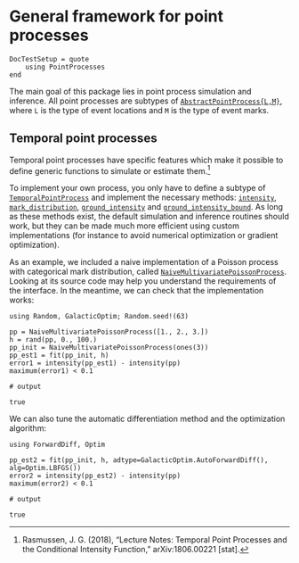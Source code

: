 # General framework for point processes

```@meta
DocTestSetup = quote
    using PointProcesses
end
```

The main goal of this package lies in point process simulation and inference. All point processes are subtypes of [`AbstractPointProcess{L,M}`](@ref), where `L` is the type of event locations and `M` is the type of event marks.

## Temporal point processes

Temporal point processes have specific features which make it possible to define generic functions to simulate or estimate them.[^Rasmussen_2018]

[^Rasmussen_2018]: Rasmussen, J. G. (2018), “Lecture Notes: Temporal Point Processes and the Conditional Intensity Function,” arXiv:1806.00221 [stat].


To implement your own process, you only have to define a subtype of [`TemporalPointProcess`](@ref) and implement the necessary methods: [`intensity`](@ref), [`mark_distribution`](@ref), [`ground_intensity`](@ref) and [`ground_intensity_bound`](@ref).
As long as these methods exist, the default simulation and inference routines should work, but they can be made much more efficient using custom implementations (for instance to avoid numerical optimization or gradient optimization).

As an example, we included a naive implementation of a Poisson process with categorical mark distribution, called [`NaiveMultivariatePoissonProcess`](@ref). Looking at its source code may help you understand the requirements of the interface. In the meantime, we can check that the implementation works:

```jldoctest naive
using Random, GalacticOptim; Random.seed!(63)

pp = NaiveMultivariatePoissonProcess([1., 2., 3.])
h = rand(pp, 0., 100.)
pp_init = NaiveMultivariatePoissonProcess(ones(3))
pp_est1 = fit(pp_init, h)
error1 = intensity(pp_est1) - intensity(pp)
maximum(error1) < 0.1

# output

true
```

We can also tune the automatic differentiation method and the optimization algorithm:

```jldoctest naive
using ForwardDiff, Optim

pp_est2 = fit(pp_init, h, adtype=GalacticOptim.AutoForwardDiff(), alg=Optim.LBFGS())
error2 = intensity(pp_est2) - intensity(pp)
maximum(error2) < 0.1

# output

true
```